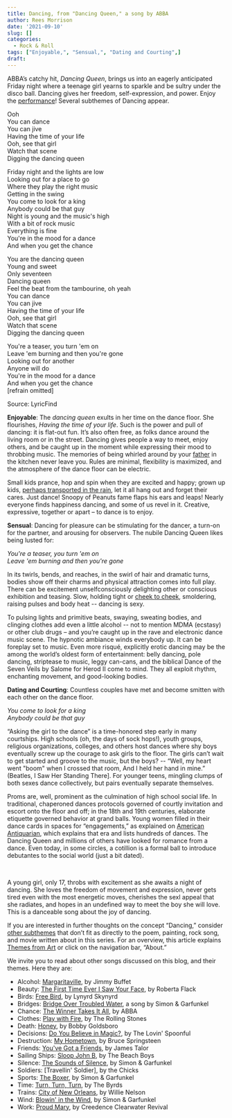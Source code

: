 ```yaml
---
title: Dancing, from "Dancing Queen," a song by ABBA
author: Rees Morrison
date: '2021-09-10'
slug: []
categories:
  - Rock & Roll
tags: ["Enjoyable,", "Sensual,", "Dating and Courting",]
draft:
---
```


ABBA’s catchy hit, *Dancing Queen*, brings us into an eagerly anticipated Friday night where a teenage girl yearns to sparkle and be sultry under the disco ball.  Dancing gives her freedom, self-expression, and power.  Enjoy the [performance](https://www.youtube.com/watch?v=G8O79uP0JmM)!
Several subthemes of Dancing appear.

<!--more-->

Ooh  
You can dance  
You can jive  
Having the time of your life  
Ooh, see that girl  
Watch that scene  
Digging the dancing queen  

Friday night and the lights are low  
Looking out for a place to go  
Where they play the right music  
Getting in the swing  
You come to look for a king  
Anybody could be that guy  
Night is young and the music's high  
With a bit of rock music  
Everything is fine  
You're in the mood for a dance  
And when you get the chance  

You are the dancing queen  
Young and sweet  
Only seventeen  
Dancing queen  
Feel the beat from the tambourine, oh yeah  
You can dance  
You can jive  
Having the time of your life  
Ooh, see that girl  
Watch that scene  
Digging the dancing queen  

You're a teaser, you turn 'em on  
Leave 'em burning and then you're gone  
Looking out for another  
Anyone will do  
You're in the mood for a dance  
And when you get the chance  
[refrain omitted]  

Source: LyricFind

**Enjoyable**:  The *dancing queen* exults in her time on the dance floor.  She flourishes, *Having the time of your life*.  Such is the power and pull of dancing: it is flat-out fun.  It’s also often free, as folks dance around the living room or in the street.  Dancing gives people a way to meet, enjoy others, and be caught up in the moment while expressing their mood to throbbing music.  The memories of being whirled around by your [father](Roethke) in the kitchen never leave you.  Rules are minimal, flexibility is maximized, and the atmosphere of the dance floor can be electric.  

Small kids prance, hop and spin when they are excited and happy; grown up kids, [perhaps transported in the rain](Rain), let it all hang out and forget their cares.  Just dance!  Snoopy of Peanuts fame flaps his ears and leaps!  Nearly everyone finds happiness dancing, and some of us revel in it.  Creative, expressive, together or apart – to dance is to enjoy.  

**Sensual**:  Dancing for pleasure can be stimulating for the dancer, a turn-on for the partner, and arousing for observers.  The nubile Dancing Queen likes being lusted for:

*You're a teaser, you turn 'em on*  
*Leave 'em burning and then you're gone*

In its twirls, bends, and reaches, in the swirl of hair and dramatic turns, bodies show off their charms and physical attraction comes into full play.  There can be excitement unselfconsciously delighting other or conscious exhibition and teasing.  Slow, holding tight or [cheek to cheek](Renoir), smoldering, raising pulses and body heat -- dancing is sexy.  

To pulsing lights and primitive beats, swaying, sweating bodies, and clinging clothes add even a little alcohol -- not to mention MDMA (ecstasy) or other club drugs – and you’re caught up in the rave and electronic dance music scene.  The hypnotic ambiance winds everybody up.  It can be foreplay set to music.  Even more risqué, explicitly erotic dancing may be the among the world’s oldest form of entertainment: belly dancing, pole dancing, striptease to music, leggy can-cans, and the biblical Dance of the Seven Veils by Salome for Herod II come to mind.  They all exploit rhythm, enchanting movement, and good-looking bodies.

**Dating and Courting**:  Countless couples have met and become smitten with each other on the dance floor.  

*You come to look for a king*    
*Anybody could be that guy*

“Asking the girl to the dance” is a time-honored step early in many courtships.  High schools (oh, the days of sock hops!), youth groups, religious organizations, colleges, and others host dances where shy boys eventually screw up the courage to ask girls to the floor.  The girls can’t wait to get started and groove to the music, but the boys?  -- “Well, my heart went "boom" when I crossed that room, And I held her hand in mine.”  (Beatles, I Saw Her Standing There].  For younger teens, mingling clumps of both sexes dance collectively, but pairs eventually separate themselves.  

Proms are, well, prominent as the culmination of high school social life.  In traditional, chaperoned dances protocols governed of courtly invitation and escort onto the floor and off; in the 18th and 19th centuries, elaborate etiquette governed behavior at grand balls.  Young women filled in their dance cards in spaces for “engagements,” as explained on [American Antiquarian](https://www.americanantiquarian.org/Exhibitions/Dance/etiquette.htm), which explains that era and lists hundreds of dances.  The Dancing Queen and millions of others have looked for romance from a dance.  Even today, in some circles, a cotillion is a formal ball to introduce debutantes to the social world (just a bit dated).

&nbsp;

A young girl, only 17, throbs with excitement as she awaits a night of dancing.  She loves the freedom of movement and expression, never gets tired even with the most energetic moves, cherishes the sexl appeal that she radiates, and hopes in an undefined way to meet the boy she will love.  This is a danceable song about the joy of dancing.

If you are interested in further thoughts on the concept “Dancing,” consider [other subthemes]() that don’t fit as directly to the poem, painting, rock song, and movie written about in this series.  For an overview, this article explains [Themes from Art](http://bit.ly/3sRXopI) or click on the navigation bar, “About.”

We invite you to read about other songs discussed on this blog, and their themes.  Here they are: 

* Alcohol: [Margaritaville](https://themesfromart.com/post/2021-02-01-alcohol-margaritaville-buffet/alcoholmargarita/), by Jimmy Buffet
* Beauty: [The First Time Ever I Saw Your Face](https://themesfromart.com/post/2021-04-21-beautyflack/beautyflack/), by Roberta Flack
* Birds: [Free Bird]( https://themesfromart.com/post/2021-06-07-birds-free-bird-a-song-by-lynyrd-skynyrd/birdsfreebird/), by Lynyrd Skynyrd
* Bridges: [Bridge Over Troubled Water](https://themesfromart.com/post/2021-07-26-bridges-from-bridge-over-troubled-waters-a-song-by-simon-garfunkel/bridgestroubled/), a song by Simon & Garfunkel
* Chance: [The Winner Takes It All](https://themesfromart.com/post/2021-03-14-chancechurch/chancechurch/), by ABBA
* Clothes: [Play with Fire](https://themesfromart.com/post/2021-08-30-clothes-from-play-with-fire-a-song-by-the-rolling-stones/clothesfire/), by The Rolling Stones
* Death: [Honey](https://themesfromart.com/post/2021-05-03-death-from-honey-sung-by-bobby-goldsboro/deathhoney/), by Bobby Goldsboro
* Decisions: [Do You Believe in Magic?](https://themesfromart.com/post/2021-02-08-decisions-from-do-you-believe-in-magic-a-song-by-the-lovin-spoonful/decisionsmagicspoonful/), by The Lovin' Spoonful
* Destruction:	[My Hometown](https://themesfromart.com/post/2021-02-18-destruction-from-my-hometown-a-rock-ballad-by-bruce-springsteen/destructhometown/), by Bruce Springsteen
* Friends: [You've Got a Friends](https://themesfromart.com/post/2021-06-20-friends-you-ve-got-a-friend-a-song-by-carol-king-sung-by-james-taylor/friendstaylor/), by James Talor
* Sailing Ships: [Sloop John B](https://themesfromart.com/post/2021-06-27-sailingships-from-sloop-john-b-a-rock-song-by-the-beach-boys/sailingshipsjohnb/), by The Beach Boys
* Silence: [The Sounds of Silence](https://themesfromart.com/post/2021-04-08-silencesounds/silencesounds/), by Simon & Garfunkel
* Soldiers: [Travellin' Soldier], by the Chicks
* Sports: [The Boxer](https://themesfromart.com/post/2021-07-12-sports-from-the-boxer-a-song-by-simon-garfunkel/sportsboxer/), by Simon & Garfunkel
* Time:	[Turn, Turn, Turn](https://themesfromart.com/post/2021-03-08-time-from-turn-turn-turn-by-the-byrds/timeturnturn/), by The Byrds
* Trains: [City of New Orleans](https://themesfromart.com/post/2021-05-10-trainsorleans/trainsorleans/), by Willie Nelson
* Wind: [Blowin' in the Wind](https://themesfromart.com/post/2021-08-12-wind-from-blowin-in-the-wind-a-song-by-bob-dylan/windblowin/), by Simon & Garfunkel
* Work:	 [Proud Mary](https://themesfromart.com/post/2021-02-26-workproud/workproud/), by Creedence Clearwater Revival


